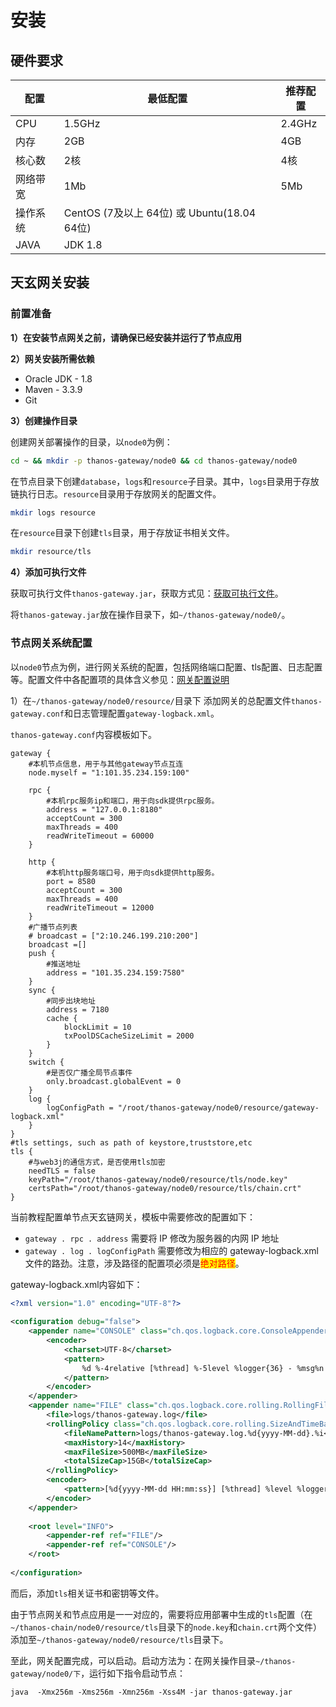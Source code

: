 # 安装

## 硬件要求 <a href="#id3.2.1-an-zhuang-yi-huan-jing-yao-qiu" id="id3.2.1-an-zhuang-yi-huan-jing-yao-qiu"></a>

| 配置   | 最低配置                                  | 推荐配置   |
| ---- | ------------------------------------- | ------ |
| CPU  | 1.5GHz                                | 2.4GHz |
| 内存   | 2GB                                   | 4GB    |
| 核心数  | 2核                                    | 4核     |
| 网络带宽 | 1Mb                                   | 5Mb    |
| 操作系统 | CentOS (7及以上 64位) 或 Ubuntu(18.04 64位) |        |
| JAVA | JDK 1.8                               |        |

## 天玄网关安装 <a href="#id3.2.1-an-zhuang-er-thanosgateway-an-zhuang" id="id3.2.1-an-zhuang-er-thanosgateway-an-zhuang"></a>

### 前置准备 <a href="#id3.2.1-an-zhuang-1-qian-zhi-zhun-bei" id="id3.2.1-an-zhuang-1-qian-zhi-zhun-bei"></a>

**1）在安装节点网关之前，请确保已经安装并运行了节点应用**

**2）网关安装所需依赖**

* Oracle JDK - 1.8
* Maven - 3.3.9
* Git

**3）创建操作目录**

创建网关部署操作的目录，以`node0`为例：

```bash
cd ~ && mkdir -p thanos-gateway/node0 && cd thanos-gateway/node0
```

在节点目录下创建`database`，`logs`和`resource`子目录。其中，`logs`目录用于存放链执行日志。`resource`目录用于存放网关的配置文件。

```bash
mkdir logs resource
```

在`resource`目录下创建`tls`目录，用于存放证书相关文件。

```bash
mkdir resource/tls
```

**4）添加可执行文件**

获取可执行文件`thanos-gateway.jar`，获取方式见：[获取可执行文件](../tianxaun-chain/executable-file.md)。

将`thanos-gateway.jar`放在操作目录下，如`~/thanos-gateway/node0/`。

### 节点网关系统配置

以`node0`节点为例，进行网关系统的配置，包括网络端口配置、tls配置、日志配置等。配置文件中各配置项的具体含义参见：[网关配置说明](./)

1）在`~/thanos-gateway/node0/resource/`目录下 添加网关的总配置文件`thanos-gateway.conf`和日志管理配置`gateway-logback.xml`。

`thanos-gateway.conf`内容模板如下。
```editorconfig
gateway {
    #本机节点信息，用于与其他gateway节点互连
    node.myself = "1:101.35.234.159:100"
 
    rpc {
        #本机rpc服务ip和端口，用于向sdk提供rpc服务。
        address = "127.0.0.1:8180"
        acceptCount = 300
        maxThreads = 400
        readWriteTimeout = 60000
    }
 
    http {
        #本机http服务端口号，用于向sdk提供http服务。
        port = 8580
        acceptCount = 300
        maxThreads = 400
        readWriteTimeout = 12000
    }
    #广播节点列表
    # broadcast = ["2:10.246.199.210:200"]
    broadcast =[]
    push {
        #推送地址
        address = "101.35.234.159:7580"
    }
    sync {
        #同步出块地址
        address = 7180
        cache {
            blockLimit = 10
            txPoolDSCacheSizeLimit = 2000
        }
    }
    switch {
        #是否仅广播全局节点事件
        only.broadcast.globalEvent = 0
    }
    log {
        logConfigPath = "/root/thanos-gateway/node0/resource/gateway-logback.xml"
    }
}
#tls settings, such as path of keystore,truststore,etc
tls {
    #与web3j的通信方式，是否使用tls加密
    needTLS = false
    keyPath="/root/thanos-gateway/node0/resource/tls/node.key"
    certsPath="/root/thanos-gateway/node0/resource/tls/chain.crt"
}
```
当前教程配置单节点天玄链网关，模板中需要修改的配置如下：
* `gateway . rpc . address` 需要将 IP 修改为服务器的内网 IP 地址
* `gateway . log . logConfigPath` 需要修改为相应的 gateway-logback.xml 文件的路劲。注意，涉及路径的配置项必须是<mark style="color:red;">绝对路径</mark>。

gateway-logback.xml内容如下：

```xml
<?xml version="1.0" encoding="UTF-8"?>
 
<configuration debug="false">
    <appender name="CONSOLE" class="ch.qos.logback.core.ConsoleAppender">
        <encoder>
            <charset>UTF-8</charset>
            <pattern>
                %d %-4relative [%thread] %-5level %logger{36} - %msg%n
            </pattern>
        </encoder>
    </appender>
    <appender name="FILE" class="ch.qos.logback.core.rolling.RollingFileAppender">
        <file>logs/thanos-gateway.log</file>
        <rollingPolicy class="ch.qos.logback.core.rolling.SizeAndTimeBasedRollingPolicy">
            <fileNamePattern>logs/thanos-gateway.log.%d{yyyy-MM-dd}.%i</fileNamePattern>
            <maxHistory>14</maxHistory>
            <maxFileSize>500MB</maxFileSize>
            <totalSizeCap>15GB</totalSizeCap>
        </rollingPolicy>
        <encoder>
            <pattern>[%d{yyyy-MM-dd HH:mm:ss}] [%thread] %level %logger{35} [T:%X{trans}] %msg%n</pattern>
        </encoder>
    </appender>
 
    <root level="INFO">
        <appender-ref ref="FILE"/>
        <appender-ref ref="CONSOLE"/>
    </root>
 
</configuration>
```

而后，添加`tls`相关证书和密钥等文件。

由于节点网关和节点应用是一一对应的，需要将应用部署中生成的`tls`配置（在`~/thanos-chain/node0/resource/tls`目录下的`node.key`和`chain.crt`两个文件）添加至`~/thanos-gateway/node0/resource/tls`目录下。

至此，网关配置完成，可以启动。启动方法为：在网关操作目录`~/thanos-gateway/node0/下`，运行如下指令启动节点：

```
java  -Xmx256m -Xms256m -Xmn256m -Xss4M -jar thanos-gateway.jar
```
